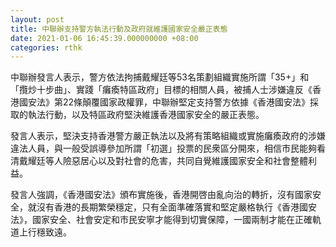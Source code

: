 ```yaml
---
layout: post
title: 中聯辦支持警方執法行動及政府就維護國家安全嚴正表態
date: 2021-01-06 16:45:39.000000000 +08:00
categories: rthk
---
```


中聯辦發言人表示，警方依法拘捕戴耀廷等53名策劃組織實施所謂「35+」和「攬炒十步曲」、實踐「癱瘓特區政府」目標的相關人員，被捕人士涉嫌違反《香港國安法》第22條顛覆國家政權罪，中聯辦堅定支持警方依據《香港國安法》採取的執法行動，以及特區政府堅決維護香港國家安全的嚴正表態。

發言人表示，堅決支持香港警方嚴正執法以及將有策略組織或實施癱瘓政府的涉嫌違法人員，與一般受誤導參加所謂「初選」投票的民衆區分開來，相信市民能夠看清戴耀廷等人險惡居心以及對社會的危害，共同自覺維護國家安全和社會整體利益。

發言人強調，《香港國安法》頒布實施後，香港開啓由亂向治的轉折，沒有國家安全，就沒有香港的長期繁榮穩定，只有全面準確落實和堅定嚴格執行《香港國安法》，國家安全、社會安定和市民安寧才能得到切實保障，一國兩制才能在正確軌道上行穩致遠。
